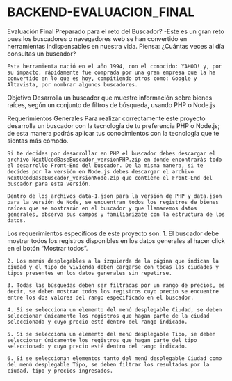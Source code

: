 # BACKEND-EVALUACION_FINAL
Evaluación Final
    Preparado para el reto del Buscador? -Este es un gran reto pues los buscadores o navegadores web se han convertido en herramientas indispensables en nuestra vida. Piensa: ¿Cuántas veces al día consultas un buscador?

    Esta herramienta nació en el año 1994, con el conocido: YAHOO! y, por su impacto, rápidamente fue comprada por una gran empresa que la ha convertido en lo que es hoy, compitiendo otros como: Google y Altavista, por nombrar algunos buscadores.


Objetivo
    Desarrolla un buscador que muestre información sobre bienes raíces, según un conjunto de filtros de búsqueda, usando PHP o Node.js

Requerimientos Generales
    Para realizar correctamente este proyecto desarrolla un buscador con la tecnología de tu preferencia PHP o Node.js; de esta manera podrás aplicar tus conocimientos con la tecnología que te sientas más cómodo.

    Si te decides por desarrollar en PHP el buscador debes descargar el archivo NextUcodBaseBuscador_versionPHP.zip en donde encontrarás todo el desarrollo Front-End del buscador. De la misma manera, si te decides por la versión en Node.js debes descargar el archivo NextUcodBaseBuscador_versionNode.zip que contiene el Front-End del buscador para esta versión.

    Dentro de los archivos data-1.json para la versión de PHP y data.json para la versión de Node, se encuentran todos los registros de bienes raíces que se mostrarán en el buscador y que llamaremos datos generales, observa sus campos y familiarízate con la estructura de los datos.


Los requerimientos específicos de este proyecto son:
    1. El buscador debe mostrar todos los registros disponibles en los datos generales al hacer click en el botón “Mostrar todos”. 

    2. Los menús desplegables a la izquierda de la página que indican la ciudad y el tipo de vivienda deben cargarse con todas las ciudades y tipos presentes en los datos generales sin repetirse. 

    3. Todas las búsquedas deben ser filtradas por un rango de precios, es decir, se deben mostrar todos los registros cuyo precio se encuentre entre los dos valores del rango especificado en el buscador. 

    4. Si se selecciona un elemento del menú desplegable Ciudad, se deben seleccionar únicamente los registros que hagan parte de la ciudad seleccionada y cuyo precio esté dentro del rango indicado. 

    5. Si se selecciona un elemento del menú desplegable Tipo, se deben seleccionar únicamente los registros que hagan parte del tipo seleccionado y cuyo precio esté dentro del rango indicado. 

    6. Si se seleccionan elementos tanto del menú desplegable Ciudad como del menú desplegable Tipo, se deben filtrar los resultados por la ciudad, tipo y precios ingresados. 